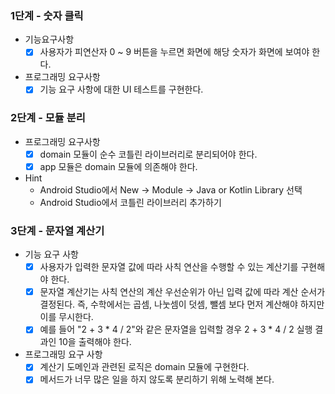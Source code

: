 ### 1단계 - 숫자 클릭
* 기능요구사항
    - [x] 사용자가 피연산자 0 ~ 9 버튼을 누르면 화면에 해당 숫자가 화면에 보여야 한다.
* 프로그래밍 요구사항
    - [x] 기능 요구 사항에 대한 UI 테스트를 구현한다.

### 2단계 - 모듈 분리
* 프로그래밍 요구사항
    - [x] domain 모듈이 순수 코틀린 라이브러리로 분리되어야 한다.
    - [x] app 모듈은 domain 모듈에 의존해야 한다.
* Hint
    * Android Studio에서 New -> Module -> Java or Kotlin Library 선택
    * Android Studio에서 코틀린 라이브러리 추가하기

### 3단계 - 문자열 계산기
* 기능 요구 사항
    - [x] 사용자가 입력한 문자열 값에 따라 사칙 연산을 수행할 수 있는 계산기를 구현해야 한다.
    - [x] 문자열 계산기는 사칙 연산의 계산 우선순위가 아닌 입력 값에 따라 계산 순서가 결정된다. 즉, 수학에서는 곱셈, 나눗셈이 덧셈, 뺄셈 보다 먼저 계산해야 하지만 이를 무시한다.
    - [x] 예를 들어 "2 + 3 * 4 / 2"와 같은 문자열을 입력할 경우 2 + 3 * 4 / 2 실행 결과인 10을 출력해야 한다.
* 프로그래밍 요구 사항
    - [x] 계산기 도메인과 관련된 로직은 domain 모듈에 구현한다.
    - [x] 메서드가 너무 많은 일을 하지 않도록 분리하기 위해 노력해 본다.
